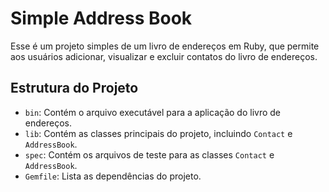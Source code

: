 
# Simple Address Book

Esse é um projeto simples de um livro de endereços em Ruby, 
que permite aos usuários adicionar, visualizar e excluir 
contatos do livro de endereços.

## Estrutura do Projeto

- `bin`: Contém o arquivo executável para a aplicação do livro de endereços.
- `lib`: Contém as classes principais do projeto, incluindo `Contact` e `AddressBook`.
- `spec`: Contém os arquivos de teste para as classes `Contact` e `AddressBook`.
- `Gemfile`: Lista as dependências do projeto.
